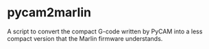pycam2marlin
============

A script to convert the compact G-code written by PyCAM into a less compact version that the Marlin firmware understands.
